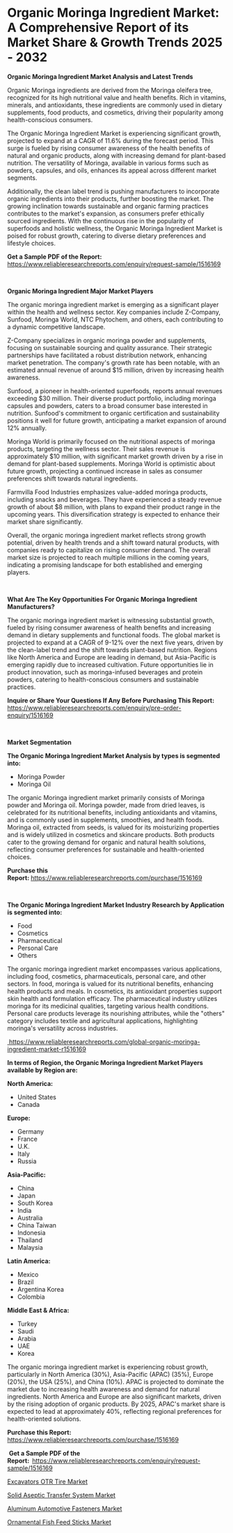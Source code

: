 <p><h1>Organic Moringa Ingredient Market: A Comprehensive Report of its Market Share & Growth Trends 2025 - 2032</h1></p><p><strong>Organic Moringa Ingredient Market Analysis and Latest Trends</strong></p>
<p><p>Organic Moringa ingredients are derived from the Moringa oleifera tree, recognized for its high nutritional value and health benefits. Rich in vitamins, minerals, and antioxidants, these ingredients are commonly used in dietary supplements, food products, and cosmetics, driving their popularity among health-conscious consumers.</p><p>The Organic Moringa Ingredient Market is experiencing significant growth, projected to expand at a CAGR of 11.6% during the forecast period. This surge is fueled by rising consumer awareness of the health benefits of natural and organic products, along with increasing demand for plant-based nutrition. The versatility of Moringa, available in various forms such as powders, capsules, and oils, enhances its appeal across different market segments.</p><p>Additionally, the clean label trend is pushing manufacturers to incorporate organic ingredients into their products, further boosting the market. The growing inclination towards sustainable and organic farming practices contributes to the market's expansion, as consumers prefer ethically sourced ingredients. With the continuous rise in the popularity of superfoods and holistic wellness, the Organic Moringa Ingredient Market is poised for robust growth, catering to diverse dietary preferences and lifestyle choices.</p></p>
<p><strong>Get a Sample PDF of the Report:&nbsp;</strong> <a href="https://www.reliableresearchreports.com/enquiry/request-sample/1516169?utm_campaign=102&utm_medium=2&utm_source=Github&utm_content=ia&utm_term=18012025&utm_id=organic-moringa-ingredient">https://www.reliableresearchreports.com/enquiry/request-sample/1516169</a></p>
<p>&nbsp;</p>
<p><strong>Organic Moringa Ingredient Major Market Players</strong></p>
<p><p>The organic moringa ingredient market is emerging as a significant player within the health and wellness sector. Key companies include Z-Company, Sunfood, Moringa World, NTC Phytochem, and others, each contributing to a dynamic competitive landscape.</p><p>Z-Company specializes in organic moringa powder and supplements, focusing on sustainable sourcing and quality assurance. Their strategic partnerships have facilitated a robust distribution network, enhancing market penetration. The company's growth rate has been notable, with an estimated annual revenue of around $15 million, driven by increasing health awareness.</p><p>Sunfood, a pioneer in health-oriented superfoods, reports annual revenues exceeding $30 million. Their diverse product portfolio, including moringa capsules and powders, caters to a broad consumer base interested in nutrition. Sunfood's commitment to organic certification and sustainability positions it well for future growth, anticipating a market expansion of around 12% annually.</p><p>Moringa World is primarily focused on the nutritional aspects of moringa products, targeting the wellness sector. Their sales revenue is approximately $10 million, with significant market growth driven by a rise in demand for plant-based supplements. Moringa World is optimistic about future growth, projecting a continued increase in sales as consumer preferences shift towards natural ingredients.</p><p>Farmvilla Food Industries emphasizes value-added moringa products, including snacks and beverages. They have experienced a steady revenue growth of about $8 million, with plans to expand their product range in the upcoming years. This diversification strategy is expected to enhance their market share significantly.</p><p>Overall, the organic moringa ingredient market reflects strong growth potential, driven by health trends and a shift toward natural products, with companies ready to capitalize on rising consumer demand. The overall market size is projected to reach multiple millions in the coming years, indicating a promising landscape for both established and emerging players.</p></p>
<p>&nbsp;</p>
<p><strong>What Are The Key Opportunities For Organic Moringa Ingredient Manufacturers?</strong></p>
<p><p>The organic moringa ingredient market is witnessing substantial growth, fueled by rising consumer awareness of health benefits and increasing demand in dietary supplements and functional foods. The global market is projected to expand at a CAGR of 9-12% over the next five years, driven by the clean-label trend and the shift towards plant-based nutrition. Regions like North America and Europe are leading in demand, but Asia-Pacific is emerging rapidly due to increased cultivation. Future opportunities lie in product innovation, such as moringa-infused beverages and protein powders, catering to health-conscious consumers and sustainable practices.</p></p>
<p><strong>Inquire or Share Your Questions If Any Before Purchasing This Report:</strong> <a href="https://www.reliableresearchreports.com/enquiry/pre-order-enquiry/1516169?utm_campaign=102&utm_medium=2&utm_source=Github&utm_content=ia&utm_term=18012025&utm_id=organic-moringa-ingredient">https://www.reliableresearchreports.com/enquiry/pre-order-enquiry/1516169</a></p>
<p>&nbsp;</p>
<p><strong>Market Segmentation</strong></p>
<p><strong>The Organic Moringa Ingredient Market Analysis by types is segmented into:</strong></p>
<p><ul><li>Moringa Powder</li><li>Moringa Oil</li></ul></p>
<p><p>The organic Moringa ingredient market primarily consists of Moringa powder and Moringa oil. Moringa powder, made from dried leaves, is celebrated for its nutritional benefits, including antioxidants and vitamins, and is commonly used in supplements, smoothies, and health foods. Moringa oil, extracted from seeds, is valued for its moisturizing properties and is widely utilized in cosmetics and skincare products. Both products cater to the growing demand for organic and natural health solutions, reflecting consumer preferences for sustainable and health-oriented choices.</p></p>
<p><strong>Purchase this Report:&nbsp;</strong><a href="https://www.reliableresearchreports.com/purchase/1516169?utm_campaign=102&utm_medium=2&utm_source=Github&utm_content=ia&utm_term=18012025&utm_id=organic-moringa-ingredient">https://www.reliableresearchreports.com/purchase/1516169</a></p>
<p>&nbsp;</p>
<p><strong>The Organic Moringa Ingredient Market Industry Research by Application is segmented into:</strong></p>
<p><ul><li>Food</li><li>Cosmetics</li><li>Pharmaceutical</li><li>Personal Care</li><li>Others</li></ul></p>
<p><p>The organic moringa ingredient market encompasses various applications, including food, cosmetics, pharmaceuticals, personal care, and other sectors. In food, moringa is valued for its nutritional benefits, enhancing health products and meals. In cosmetics, its antioxidant properties support skin health and formulation efficacy. The pharmaceutical industry utilizes moringa for its medicinal qualities, targeting various health conditions. Personal care products leverage its nourishing attributes, while the "others" category includes textile and agricultural applications, highlighting moringa's versatility across industries.</p></p>
<p><a href="https://www.reliableresearchreports.com/global-organic-moringa-ingredient-market-r1516169?utm_campaign=102&utm_medium=2&utm_source=Github&utm_content=ia&utm_term=18012025&utm_id=organic-moringa-ingredient">&nbsp;https://www.reliableresearchreports.com/global-organic-moringa-ingredient-market-r1516169</a></p>
<p><strong>In terms of Region, the Organic Moringa Ingredient Market Players available by Region are:</strong></p>
<p>
    <p> <strong> North America: </strong>
        <ul>
            <li>United States</li>
            <li>Canada</li>
        </ul>
        </p> 
    <p> <strong> Europe: </strong>
        <ul>
            <li>Germany</li>
            <li>France</li>
            <li>U.K.</li>
            <li>Italy</li>
            <li>Russia</li>
        </ul>
        </p> 
    <p> <strong> Asia-Pacific: </strong>
        <ul>
            <li>China</li>
            <li>Japan</li>
            <li>South Korea</li>
            <li>India</li>
            <li>Australia</li>
            <li>China Taiwan</li>
            <li>Indonesia</li>
            <li>Thailand</li>
            <li>Malaysia</li>
        </ul>
        </p> 
    <p> <strong> Latin America: </strong>
        <ul>
            <li>Mexico</li>
            <li>Brazil</li>
            <li>Argentina Korea</li>
            <li>Colombia</li>
        </ul>
        </p> 
    <p> <strong> Middle East & Africa: </strong>
        <ul>
            <li>Turkey</li>
            <li>Saudi</li>
            <li>Arabia</li>
            <li>UAE</li>
            <li>Korea</li>
        </ul>
    </p>
    </p>
<p><p>The organic moringa ingredient market is experiencing robust growth, particularly in North America (30%), Asia-Pacific (APAC) (35%), Europe (20%), the USA (25%), and China (10%). APAC is projected to dominate the market due to increasing health awareness and demand for natural ingredients. North America and Europe are also significant markets, driven by the rising adoption of organic products. By 2025, APAC's market share is expected to lead at approximately 40%, reflecting regional preferences for health-oriented solutions.</p></p>
<p><strong>Purchase this Report: </strong><a href="https://www.reliableresearchreports.com/purchase/1516169?utm_campaign=102&utm_medium=2&utm_source=Github&utm_content=ia&utm_term=18012025&utm_id=organic-moringa-ingredient">https://www.reliableresearchreports.com/purchase/1516169</a></p>
<p>&nbsp;<strong>Get a Sample PDF of the Report:&nbsp;&nbsp;</strong><a href="https://www.reliableresearchreports.com/enquiry/request-sample/1516169?utm_campaign=102&utm_medium=2&utm_source=Github&utm_content=ia&utm_term=18012025&utm_id=organic-moringa-ingredient">https://www.reliableresearchreports.com/enquiry/request-sample/1516169</a></p>
<p><strong></strong></p>
<p><p><a href="https://github.com/NargisHussain75/Market-Research-Report-List-1/blob/main/excavators-otr-tire-market.md?utm_campaign=102&utm_medium=2&utm_source=Github&utm_content=ia&utm_term=18012025&utm_id=organic-moringa-ingredient">Excavators OTR Tire Market</a></p><p><a href="https://github.com/FlorianWolf90/Market-Research-Report-List-1/blob/main/solid-aseptic-transfer-system-market.md?utm_campaign=102&utm_medium=2&utm_source=Github&utm_content=ia&utm_term=18012025&utm_id=organic-moringa-ingredient">Solid Aseptic Transfer System Market</a></p><p><a href="https://github.com/pearlinewhite4692/Market-Research-Report-List-1/blob/main/aluminum-automotive-fasteners-market.md?utm_campaign=102&utm_medium=2&utm_source=Github&utm_content=ia&utm_term=18012025&utm_id=organic-moringa-ingredient">Aluminum Automotive Fasteners Market</a></p><p><a href="https://github.com/hillsmyung726/Market-Research-Report-List-1/blob/main/ornamental-fish-feed-sticks-market.md?utm_campaign=102&utm_medium=2&utm_source=Github&utm_content=ia&utm_term=18012025&utm_id=organic-moringa-ingredient">Ornamental Fish Feed Sticks Market</a></p></p>
